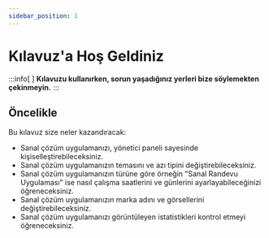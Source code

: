 ```yaml
---
sidebar_position: 1
---
```


# Kılavuz'a Hoş Geldiniz

:::info[&nbsp;]
**Kılavuzu kullanırken, sorun yaşadığınız yerleri bize söylemekten çekinmeyin.**
:::

## Öncelikle

Bu kılavuz size neler kazandıracak:

* Sanal çözüm uygulamanızı, yönetici paneli sayesinde kişiselleştirebileceksiniz.
* Sanal çözüm uygulamanızın temasını ve azı tipini değiştirebileceksiniz.
* Sanal çözüm uygulamanızın türüne göre örneğin "Sanal Randevu Uygulaması" ise nasıl çalışma saatlerini ve günlerini ayarlayabileceğinizi öğreneceksiniz.
* Sanal çözüm uygulamanızın marka adını ve görsellerini değiştirebileceksiniz.
* Sanal çözüm uygulamanızı görüntüleyen istatistikleri kontrol etmeyi öğreneceksiniz.
